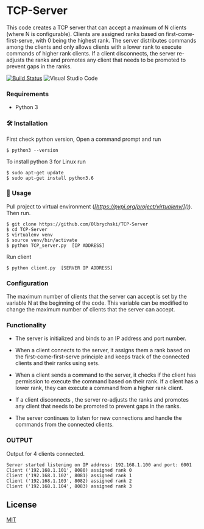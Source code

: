 # TCP-Server

This code creates a TCP server that can accept a maximum of N clients (where N is configurable). Clients are assigned ranks based on first-come-first-serve, with 0 being the highest rank. The server distributes commands among the clients and only allows clients with a lower rank to execute commands of higher rank clients. If a client disconnects, the server re-adjusts the ranks and promotes any client that needs to be promoted to prevent gaps in the ranks.

[![Build Status](https://travis-ci.org/joemccann/dillinger.svg?branch=master)](https://travis-ci.org/joemccann/dillinger)
![Visual Studio Code](https://img.shields.io/badge/-VSCode-000000?style=flat&logo=visual-studio-code&labelColor=007ACC)


###  Requirements
* Python 3

### 🛠 Installation
First check python version, Open a command prompt and run
 ```
$ python3 --version
 ```
To install python 3 for Linux run
 ```
$ sudo apt-get update
$ sudo apt-get install python3.6
 ```
### 🚀 Usage
Pull project to virtual environment (*[https://pypi.org/project/virtualenv/]()*). Then run.
```
$ git clone https://github.com/Olbrychski/TCP-Server
$ cd TCP-Server
$ virtualenv venv 
$ source venv/bin/activate 
$ python TCP_server.py  [IP ADDRESS]

```

Run client
```
$ python client.py  [SERVER IP ADDRESS] 
```

### Configuration
The maximum number of clients that the server can accept is set by the variable N at the beginning of the code. This variable can be modified to change the maximum number of clients that the server can accept.

### Functionality
 * The server is initialized and binds to an IP address and port number.

 * When a client connects to the server, it assigns them a rank based on the first-come-first-serve principle and keeps track of the connected clients and their ranks using sets.

 * When a client sends a command to the server, it checks if the client has permission to execute the command based on their  rank. If a client has a lower rank, they can execute a command from a higher rank client.

 * If a client disconnects , the server re-adjusts the ranks and promotes any client that needs to be promoted to prevent gaps in the ranks.

 * The server continues to listen for new connections and handle the commands from the connected clients.

### OUTPUT
Output for 4 clients connected.
 ```
Server started listening on IP address: 192.168.1.100 and port: 6001
Client ('192.168.1.101', 8080) assigned rank 0
Client ('192.168.1.102', 8081) assigned rank 1
Client ('192.168.1.103', 8082) assigned rank 2
Client ('192.168.1.104', 8083) assigned rank 3

 ```

## License
[MIT](https://choosealicense.com/licenses/mit/)

